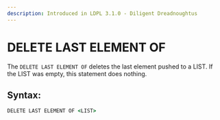 ```yaml
---
description: Introduced in LDPL 3.1.0 - Diligent Dreadnoughtus
---
```


# DELETE LAST ELEMENT OF

The `DELETE LAST ELEMENT OF` deletes the last element pushed to a LIST. If the LIST was empty, this statement does nothing.

## Syntax:

```coffeescript
DELETE LAST ELEMENT OF <LIST>
```

